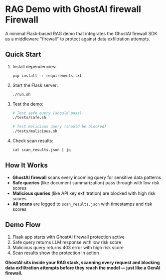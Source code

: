 # RAG Demo with GhostAI firewall Firewall

A minimal Flask-based RAG demo that integrates the GhostAI firewall SDK as a middleware "firewall" to protect against data exfiltration attempts.

## Quick Start

1. Install dependencies:
   ```bash
   pip install -r requirements.txt
   ```

2. Start the Flask server:
   ```bash
   ./run.sh
   ```

3. Test the demo:
   ```bash
   # Test safe query (should pass)
   ./tests/safe.sh
   
   # Test malicious query (should be blocked)
   ./tests/malicious.sh
   ```

4. Check scan results:
   ```bash
   cat scan_results.json | jq
   ```

## How It Works

- **GhostAI firewall** scans every incoming query for sensitive data patterns
- **Safe queries** (like document summarization) pass through with low risk scores
- **Malicious queries** (like API key exfiltration) are blocked with high risk scores
- **All scans** are logged to `scan_results.json` with timestamps and risk scores

## Demo Flow

1. Flask app starts with GhostAI firewall protection active
2. Safe query returns LLM response with low risk score
3. Malicious query returns 403 error with high risk score
4. Scan results show the protection in action

**GhostAI sits inside your RAG stack, scanning every request and blocking data exfiltration attempts before they reach the model — just like a GenAI firewall.**
